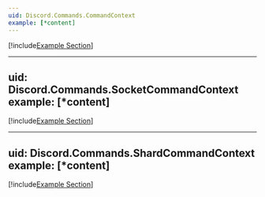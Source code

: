 ```yaml
---
uid: Discord.Commands.CommandContext
example: [*content]
---
```


[!include[Example Section](CommandContext.Inclusion.md)]

---
uid: Discord.Commands.SocketCommandContext
example: [*content]
---

[!include[Example Section](CommandContext.Inclusion.md)]

---
uid: Discord.Commands.ShardCommandContext
example: [*content]
---

[!include[Example Section](CommandContext.Inclusion.md)]